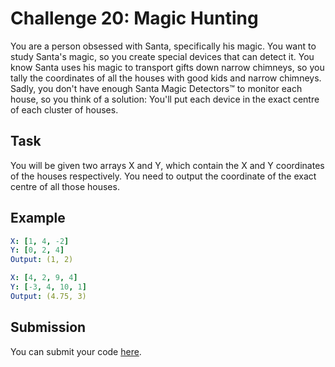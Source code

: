 # Challenge 20: Magic Hunting

You are a person obsessed with Santa, specifically his magic. You want to study Santa's magic, so you create special devices that can detect it. You know Santa uses his magic to transport gifts down narrow chimneys, so you tally the coordinates of all the houses with good kids and narrow chimneys. Sadly, you don't have enough Santa Magic Detectors™ to monitor each house, so you think of a solution: You'll put each device in the exact centre of each cluster of houses.


## Task
You will be given two arrays X and Y, which contain the X and Y coordinates of the houses respectively. You need to output the coordinate of the exact centre of all those houses.

## Example
```yaml
X: [1, 4, -2]
Y: [0, 2, 4]
Output: (1, 2)

X: [4, 2, 9, 4]
Y: [-3, 4, 10, 1]
Output: (4.75, 3)
```

## Submission

You can submit your code [here](https://docs.google.com/forms/d/1SsjQ2lDbAs_g1H49ZS44y6Tw1KuX3sM9f6GKW_YaNaI).
